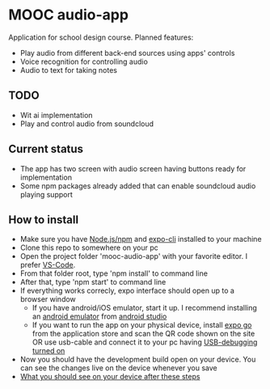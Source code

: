 # MOOC audio-app

Application for school design course. Planned features:
 - Play audio from different back-end sources using apps' controls
 - Voice recognition for controlling audio
 - Audio to text for taking notes
 
 ## TODO
 - Wit ai implementation
 - Play and control audio from soundcloud
 
## Current status
 - The app has two screen with audio screen having buttons ready for implementation
 - Some npm packages already added that can enable soundcloud audio playing support

## How to install
 - Make sure you have [Node.js/npm](https://nodejs.org/en/) and [expo-cli](https://docs.expo.io/) installed to your machine
 - Clone this repo to somewhere on your pc
 - Open the project folder 'mooc-audio-app' with your favorite editor. I prefer [VS-Code](https://code.visualstudio.com/).
 - From that folder root, type 'npm install' to command line
 - After that, type 'npm start' to command line
 - If everything works correcly, expo interface should open up to a browser window
    - If you have android/iOS emulator, start it up. I recommend installing an [android emulator](https://developer.android.com/studio/run/emulator) from [android studio](https://developer.android.com/studio/install)
    - If you want to run the app on your physical device, install [expo go](https://play.google.com/store/apps/details?id=host.exp.exponent&hl=en&gl=US) from the application store and scan the QR code shown on the site OR use usb-cable and connect it to your pc having [USB-debugging turned on](https://www.makeuseof.com/tag/what-is-usb-debugging-mode-on-android-makeuseof-explains/)
 - Now you should have the development build open on your device. You can see the changes live on the device whenever you save
 - [What you should see on your device after these steps](https://i.imgur.com/r4LP0Yo.png)
